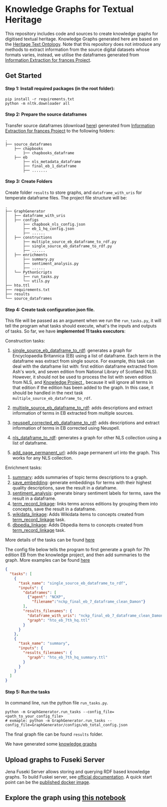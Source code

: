 # Knowledge Graphs for Textual Heritage

This repository includes code and sources to create knowledge graphs for digitised textual heritage.
Knowledge Graphs generated here are based on the [Heritage Text Ontology](https://w3id.org/hto).
Note that this repository does not introduce any methods to extract information from the source digital datasets whose formats
varies, instead, we utilise the dataframes generated from [Information Extraction for frances Project](https://github.com/frances-ai/frances-InformationExtraction).


## Get Started

#### Step 1: Install required packages (in the root folder):
```commandline
pip install -r requirements.txt
python -m nltk.downloader all
```

#### Step 2: Prepare the source dataframes

Transfer source dataframes (download [here](https://universityofstandrews907-my.sharepoint.com/:f:/g/personal/ly40_st-andrews_ac_uk/Eq9PaN0lcmtHpBdAza8XSOUBmsxok1Zmuyv2R9Y7NnKkoQ?e=ZR64ST)) generated from [Information Extraction for frances Project](https://github.com/frances-ai/frances-InformationExtraction)
to the following folders:

```
.
├── source_dataframes
    ├── chapbooks
        ├── chapbooks_dataframe
    ├── eb
        ├── nls_metadata_dataframe
        ├── final_eb_1_dataframe
        ├── .......
```

#### Step 3: Create Folders

Create folder `results` to store graphs, and `dataframe_with_uris` for temperate dataframe files. The project file 
structure will be:

```
.
├── GraphGenerator
│   ├── dataframe_with_uris
│   ├── configs
│       ├── chapbook_nls_config.json
│       ├── eb_1_hq_config.json
│       ├── ......
│   ├── constructions
│       ├── multiple_source_eb_dataframe_to_rdf.py
│       ├── single_source_eb_dataframe_to_rdf.py
│       ├── ......
│   ├── enrichments
│       ├── summary.py
│       ├── sentiment_analysis.py
│       ├── ......
│   └── PythonScripts
│       ├── run_tasks.py
│       └── utils.py
├── hto.ttl
├── requirements.txt
├── results
└── source_dataframes
```

#### Step 4: Create task configuration json file. 

This file will be passed as an argument when we run the `run_tasks.py`, it will 
tell the program what tasks should execute, what's the inputs and outputs of tasks. So far, we have **implemented 11 tasks executors**:

Construction tasks:
    
1. [single_source_eb_dataframe_to_rdf](GraphGenerator/constructions/single_source_eb_dataframe_to_rdf.py): generates a graph for Encyclopaedia Britannica (EB) using a list of dataframe. Each term in the 
dataframe was extract from single source. For example, this task can deal with the dataframe list with: first edition dataframe extracted from Ash's work, and seven edition from 
National Library of Scotland (NLS). However, it should not be used to process the list with seven edition from NLS, and 
[Knowledge Project ](https://tu-plogan.github.io/source/r_releases.html), because it will ignore all terms in that edition if the edition
has been added to the graph. In this case, it should be handled in the next task `multiple_source_eb_dataframe_to_rdf`.

2. [multiple_source_eb_dataframe_to_rdf](GraphGenerator/constructions/multiple_source_eb_dataframe_to_rdf.py): adds descriptions and extract information of terms in EB extracted from multiple sources.
3. [neuspell_corrected_eb_dataframe_to_rdf](GraphGenerator/constructions/neuspell_corrected_eb_dataframe_to_rdf.py): adds descriptions and extract information of terms in EB corrected using Neuspell.
4. [nls_dataframe_to_rdf](GraphGenerator/constructions/nls_dataframe_to_rdf.py): generates a graph for other NLS collection using a list of dataframe.
5. [add_page_permanent_url](GraphGenerator/constructions/add_page_permanent_url.py): adds page permanent url into the graph. This works for any NLS collection.


Enrichment tasks:
1. [summary](GraphGenerator/enrichments/summary.py): adds summaries of topic terms descriptions to a graph.
2. [save_embedding](GraphGenerator/enrichments/save_embedding.py): generate embeddings for terms with their highest quality descriptions, save the result in a dataframe.
3. [sentiment_analysis](GraphGenerator/enrichments/sentiment_analysis.py): generate binary sentiment labels for terms, save the result in a dataframe.
4. [term_record_linkage](GraphGenerator/enrichments/term_record_linkage.py): links terms across editions by grouping them into concepts, save the result in a dataframe.
5. [wikidata_linkage](GraphGenerator/enrichments/wikidata_linkage.py): Adds Wikidata items to concepts created from [term_record_linkage](GraphGenerator/enrichments/term_record_linkage.py) task.
6. [dbpedia_linkage](GraphGenerator/enrichments/dbpedia_linkage.py): Adds Dbpedia items to concepts created from [term_record_linkage](GraphGenerator/enrichments/term_record_linkage.py) task.

More details of the tasks can be found [here](GraphGenerator/README.md)

The config file below tells the program to first generate a graph for 7th edition EB from the knowledge project, and then 
add summaries to the graph. More examples can be found [here](GraphGenerator/configs)

```json
{
  "tasks": [
    {
      "task_name": "single_source_eb_dataframe_to_rdf",
      "inputs": {
        "dataframes": [
          {"agent": "NCKP",
            "filename":"nckp_final_eb_7_dataframe_clean_Damon"}
        ],
        "results_filenames": {
          "dataframe_with_uris": "nckp_final_eb_7_dataframe_clean_Damon_with_uris",
          "graph": "hto_eb_7th_hq.ttl"
        }
      }
    },
    {
      "task_name": "summary",
      "inputs": {
        "results_filenames": {
          "graph": "hto_eb_7th_hq_summary.ttl"
        }
      }
    }
  ]
}
```

#### Step 5: Run the tasks

In command line, run the python file `run_tasks.py`.
```
python -m GraphGenerator.run_tasks --config_file=<path_to_your_config_file>
# exmaple: python -m GraphGenerator.run_tasks --config_file=GraphGenerator/configs/eb_total_config.json
```

The final graph file can be found `results` folder. 

We have generated some [knowledge graphs](https://universityofstandrews907-my.sharepoint.com/:f:/g/personal/ly40_st-andrews_ac_uk/ElagHP1K_6JJlE9ybROuuVsBsSV8m849oi-a9OPUS5lWFA?e=jJoRuD)


## Upload graphs to Fuseki Server

Jena Fuseki Server allows storing and querying RDF based knowledge graphs. To build Fuskei server, 
see [official documentation](https://jena.apache.org/documentation/fuseki2/). A quick start point can be the 
[published docker image](https://hub.docker.com/r/stain/jena-fuseki).


## Explore the graph using [this notebook](KnowledgeExplorationRemote.ipynb)


